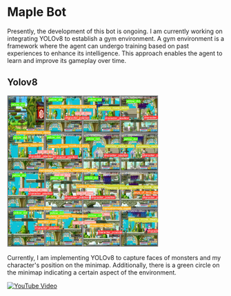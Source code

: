 # Maple Bot


Presently, the development of this bot is ongoing. I am currently working on integrating YOLOv8 to establish a gym environment. A gym environment is a framework where the agent can undergo training based on past experiences to enhance its intelligence. This approach enables the agent to learn and improve its gameplay over time.



## Yolov8 
<img src="https://github.com/Whiteii/Maple_Bot/blob/main/gym-maple/position_minimap_detector/runs/detect/train/val_batch0_labels.jpg" alt="Image 1" width="350"/>

Currently, I am implementing YOLOv8 to capture faces of monsters and my character's position on the minimap. Additionally, there is a green circle on the minimap indicating a certain aspect of the environment.

[![YouTube Video](https://img.youtube.com/vi/jl7Z8Bxk6uc/0.jpg)](https://www.youtube.com/watch?v=jl7Z8Bxk6uc&ab_channel=Liang)



 
